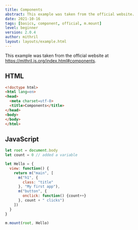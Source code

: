 ```yaml
---
title: Components
abstract: This example was taken from the official website.
date: 2021-10-16
tags: [basics, component, official, m.mount]
level: beginner
version: 2.0.4
author: mithril
layout: layouts/example.html
---
```


This example was taken from the official website at <https://mithril.js.org/index.html#components>.

## HTML

~~~html
<!doctype html>
<html lang=en>
<head>
  <meta charset=utf-8>
  <title>Components</title>
</head>
<body>
</body>
</html>
~~~

## JavaScript

~~~js
let root = document.body
let count = 0 // added a variable

let Hello = {
  view: function() {
    return m("main", [
      m("h1", {
        class: "title"
      }, "My first app"),
      m("button", {
        onclick: function() {count++}
      }, count + " clicks")
    ])
  }
}

m.mount(root, Hello)
~~~
